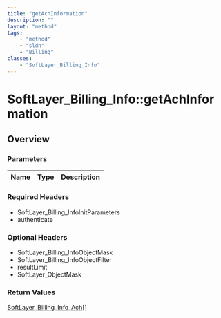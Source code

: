 ```yaml
---
title: "getAchInformation"
description: ""
layout: "method"
tags:
    - "method"
    - "sldn"
    - "Billing"
classes:
    - "SoftLayer_Billing_Info"
---
```

# SoftLayer_Billing_Info::getAchInformation
## Overview 


### Parameters 
|Name | Type | Description |
| --- | --- | --- |


### Required Headers
* SoftLayer_Billing_InfoInitParameters
* authenticate

### Optional Headers
* SoftLayer_Billing_InfoObjectMask
* SoftLayer_Billing_InfoObjectFilter
* resultLimit
* SoftLayer_ObjectMask

### Return Values
<a href='/reference/datatypes/SoftLayer_Billing_Info_Ach'>SoftLayer_Billing_Info_Ach[] </a>
